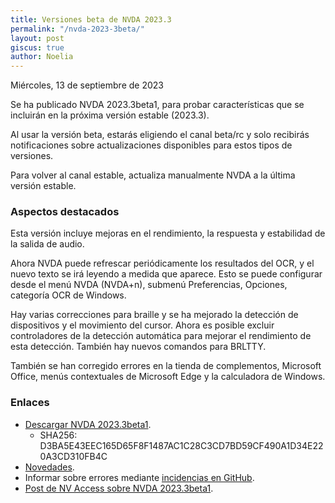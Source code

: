 ```yaml
---
title: Versiones beta de NVDA 2023.3
permalink: "/nvda-2023-3beta/"
layout: post
giscus: true
author: Noelia
---
```


<footer>Miércoles, 13 de septiembre de 2023</footer>

Se ha publicado NVDA 2023.3beta1, para probar características que se incluirán en la próxima versión estable (2023.3).

Al usar la versión beta, estarás eligiendo el canal beta/rc y solo recibirás notificaciones sobre actualizaciones disponibles para estos tipos de versiones.

Para volver al canal estable, actualiza manualmente NVDA a la última versión estable.

### Aspectos destacados

Esta versión incluye mejoras en el rendimiento, la respuesta y estabilidad de la salida de audio.

Ahora NVDA puede refrescar periódicamente los resultados del OCR, y el nuevo texto se irá leyendo a medida que aparece. Esto se puede configurar desde el menú NVDA (NVDA+n), submenú Preferencias, Opciones, categoría OCR de Windows.

Hay varias correcciones para braille y se ha mejorado la detección de dispositivos y el movimiento del cursor. Ahora es posible excluir controladores de la detección automática para mejorar el rendimiento de esta detección. También hay nuevos comandos para BRLTTY.

También se han corregido errores en la tienda de complementos, Microsoft Office, menús contextuales de Microsoft Edge y la calculadora de Windows.

### Enlaces

- [Descargar NVDA 2023.3beta1](https://www.nvaccess.org/files/nvda/releases/2023.3beta1/nvda_2023.3beta1.exe).
	- SHA256: D3BA5E43EEC165D65F8F1487AC1C28C3CD7BD59CF490A1D34E220A3CD310FB4C
- [Novedades](https://www.nvaccess.org/files/nvda/releases/2023.3beta1/documentation/es/changes.html).
- Informar sobre errores mediante [incidencias en GitHub](https://github.com/nvaccess/nvda/issues).
- [Post de NV Access sobre NVDA 2023.3beta1](https://www.nvaccess.org/post/nvda-2023-3beta1).
